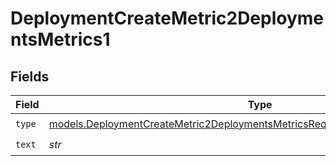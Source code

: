 # DeploymentCreateMetric2DeploymentsMetrics1


## Fields

| Field                                                                                                                                                                | Type                                                                                                                                                                 | Required                                                                                                                                                             | Description                                                                                                                                                          |
| -------------------------------------------------------------------------------------------------------------------------------------------------------------------- | -------------------------------------------------------------------------------------------------------------------------------------------------------------------- | -------------------------------------------------------------------------------------------------------------------------------------------------------------------- | -------------------------------------------------------------------------------------------------------------------------------------------------------------------- |
| `type`                                                                                                                                                               | [models.DeploymentCreateMetric2DeploymentsMetricsRequestRequestBodyChoicesType](../models/deploymentcreatemetric2deploymentsmetricsrequestrequestbodychoicestype.md) | :heavy_check_mark:                                                                                                                                                   | N/A                                                                                                                                                                  |
| `text`                                                                                                                                                               | *str*                                                                                                                                                                | :heavy_check_mark:                                                                                                                                                   | N/A                                                                                                                                                                  |
